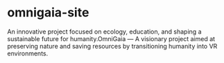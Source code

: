 # omnigaia-site
An innovative project focused on ecology, education, and shaping a sustainable future for humanity.OmniGaia — A visionary project aimed at preserving nature and saving resources by transitioning humanity into VR environments.
